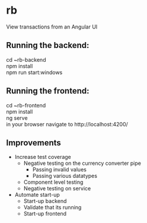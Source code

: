 # rb
View transactions from an Angular UI

## Running the backend:  
cd ~rb-backend  
npm install  
npm run start:windows  

## Running the frontend:  
cd ~rb-frontend  
npm install  
ng serve  
in your browser navigate to http://localhost:4200/

## Improvements  
* Increase test coverage
  * Negative testing on the currency converter pipe
    * Passing invalid values
    * Passing various datatypes
  * Component level testing
  * Negative testing on service
* Automate start-up
  * Start-up backend
  * Validate that its running
  * Start-up frontend

